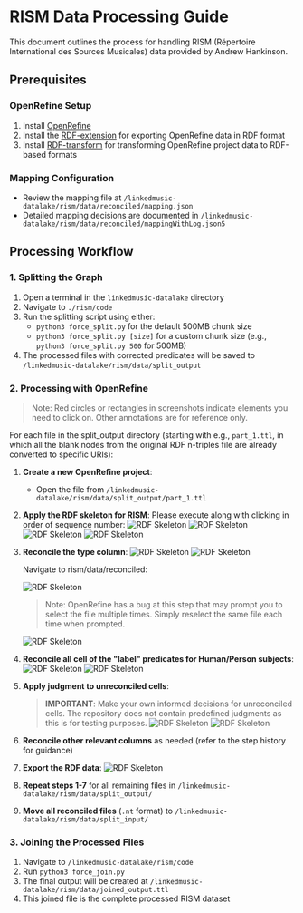 # RISM Data Processing Guide

This document outlines the process for handling RISM (Répertoire International des Sources Musicales) data provided by Andrew Hankinson.

## Prerequisites

### OpenRefine Setup
1. Install [OpenRefine](https://openrefine.org/)
2. Install the [RDF-extension](https://github.com/stkenny/grefine-rdf-extension) for exporting OpenRefine data in RDF format
3. Install [RDF-transform](https://github.com/AtesComp/rdf-transform) for transforming OpenRefine project data to RDF-based formats

### Mapping Configuration
- Review the mapping file at `/linkedmusic-datalake/rism/data/reconciled/mapping.json`
- Detailed mapping decisions are documented in `/linkedmusic-datalake/rism/data/reconciled/mappingWithLog.json5`

## Processing Workflow

### 1. Splitting the Graph
1. Open a terminal in the `linkedmusic-datalake` directory
2. Navigate to `./rism/code`
3. Run the splitting script using either:
    - `python3 force_split.py` for the default 500MB chunk size
    - `python3 force_split.py [size]` for a custom chunk size (e.g., `python3 force_split.py 500` for 500MB)
4. The processed files with corrected predicates will be saved to `/linkedmusic-datalake/rism/data/split_output`

### 2. Processing with OpenRefine
> Note: Red circles or rectangles in screenshots indicate elements you need to click on. Other annotations are for reference only.

For each file in the split_output directory (starting with e.g., `part_1.ttl`, in which all the blank nodes from the original RDF n-triples file are already converted to specific URIs):

1. **Create a new OpenRefine project**:
    - Open the file from `/linkedmusic-datalake/rism/data/split_output/part_1.ttl`

2. **Apply the RDF skeleton for RISM**:
Please execute along with clicking in order of sequence number: 
    ![RDF Skeleton](./assets/01.png)
    ![RDF Skeleton](./assets/02.jpg)
    ![RDF Skeleton](./assets/03.jpg)
    ![RDF Skeleton](./assets/04.png)

3. **Reconcile the type column**:
    ![RDF Skeleton](./assets/05.jpg)
    ![RDF Skeleton](./assets/06.png)
    
    Navigate to rism/data/reconciled:

    ![RDF Skeleton](./assets/07.jpg)

    > Note: OpenRefine has a bug at this step that may prompt you to select the file multiple times. Simply reselect the same file each time when prompted.
    
    ![RDF Skeleton](./assets/08.jpg)

4. **Reconcile all cell of the "label" predicates for Human/Person subjects**:
    ![RDF Skeleton](./assets/09.jpg)
    ![RDF Skeleton](./assets/10.jpg)

5. **Apply judgment to unreconciled cells**:
    > **IMPORTANT**: Make your own informed decisions for unreconciled cells. The repository does not contain predefined judgments as this is for testing purposes.
    ![RDF Skeleton](./assets/11.jpg)
    ![RDF Skeleton](./assets/12.jpg)

6. **Reconcile other relevant columns** as needed (refer to the step history for guidance)

7. **Export the RDF data**:
    ![RDF Skeleton](./assets/13.jpg)

8. **Repeat steps 1-7** for all remaining files in `/linkedmusic-datalake/rism/data/split_output/`

9. **Move all reconciled files** (`.nt` format) to `/linkedmusic-datalake/rism/data/split_input/`

### 3. Joining the Processed Files
1. Navigate to `/linkedmusic-datalake/rism/code`
2. Run `python3 force_join.py`
3. The final output will be created at `/linkedmusic-datalake/rism/data/joined_output.ttl`
4. This joined file is the complete processed RISM dataset
